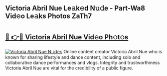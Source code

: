 ## Victoria Abril Nue Le𝚊k𝚎d N𝚞𝚍e - Part-Wa8 Vid𝚎o Le𝚊ks Photos ZaTh7

# <h2><a href="http://fb3tmo.evod.top/?m=Victoria+Abril+Nue">🔗 👉🔴 Victoria Abril Nue Vid𝚎o Ph𝚘t𝚘s</a></h2>

[![Victoria Abril Nue N𝚞d𝚎s](https://i.imgur.com/8V9OHl7.gif)](http://fb3tmo.evod.top/?m=Victoria+Abril+Nue)
Online content creator Victoria Abril Nue who is known for sharing lifestyle and dance content, including solo and collaborative dance performances and vlogs. Integrity and trustworthiness Victoria Abril Nue are vital for the credibility of a public figure. 
